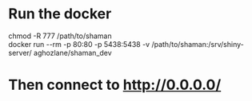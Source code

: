 # Run the docker
chmod -R 777 /path/to/shaman  
docker run --rm -p 80:80 -p 5438:5438 -v /path/to/shaman:/srv/shiny-server/ aghozlane/shaman_dev
# Then connect to http://0.0.0.0/
